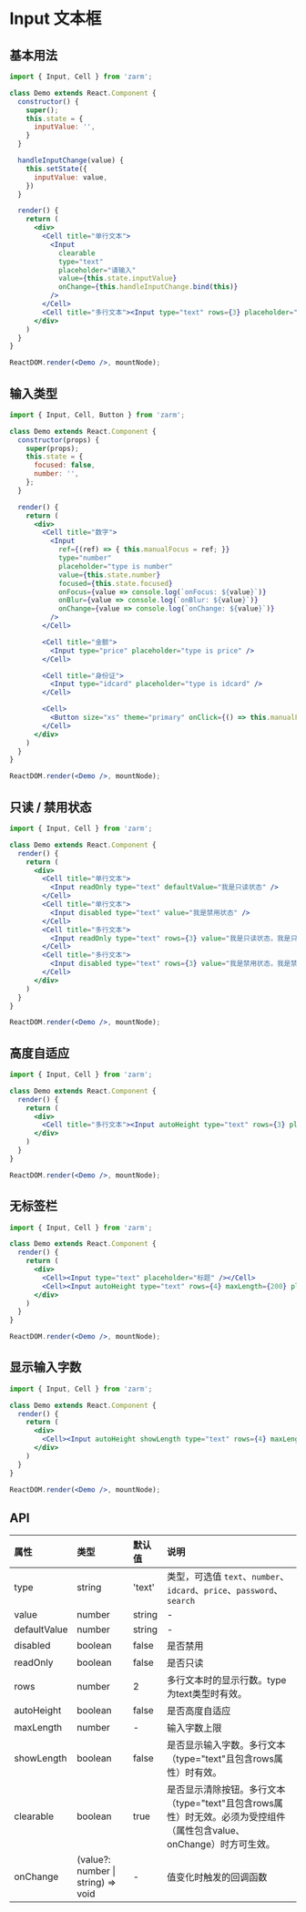 # Input 文本框



## 基本用法

```jsx
import { Input, Cell } from 'zarm';

class Demo extends React.Component {
  constructor() {
    super();
    this.state = {
      inputValue: '',
    }
  }

  handleInputChange(value) {
    this.setState({
      inputValue: value,
    })
  }

  render() {
    return (
      <div>
        <Cell title="单行文本">
          <Input
            clearable
            type="text"
            placeholder="请输入"
            value={this.state.inputValue}
            onChange={this.handleInputChange.bind(this)}
          />
        </Cell>
        <Cell title="多行文本"><Input type="text" rows={3} placeholder="请输入" /></Cell>
      </div>
    )
  }
}

ReactDOM.render(<Demo />, mountNode);
```

## 输入类型

```jsx
import { Input, Cell, Button } from 'zarm';

class Demo extends React.Component {
  constructor(props) {
    super(props);
    this.state = {
      focused: false,
      number: '',
    };
  }

  render() {
    return (
      <div>
        <Cell title="数字">
          <Input
            ref={(ref) => { this.manualFocus = ref; }}
            type="number"
            placeholder="type is number"
            value={this.state.number}
            focused={this.state.focused}
            onFocus={value => console.log(`onFocus: ${value}`)}
            onBlur={value => console.log(`onBlur: ${value}`)}
            onChange={value => console.log(`onChange: ${value}`)}
          />
        </Cell>

        <Cell title="金额">
          <Input type="price" placeholder="type is price" />
        </Cell>

        <Cell title="身份证">
          <Input type="idcard" placeholder="type is idcard" />
        </Cell>

        <Cell>
          <Button size="xs" theme="primary" onClick={() => this.manualFocus.focus()}>click to focus the first input</Button>
        </Cell>
      </div>
    )
  }
}

ReactDOM.render(<Demo />, mountNode);
```



## 只读 / 禁用状态

```jsx
import { Input, Cell } from 'zarm';

class Demo extends React.Component {
  render() {
    return (
      <div>
        <Cell title="单行文本">
          <Input readOnly type="text" defaultValue="我是只读状态" />
        </Cell>
        <Cell title="单行文本">
          <Input disabled type="text" value="我是禁用状态" />
        </Cell>
        <Cell title="多行文本">
          <Input readOnly type="text" rows={3} value="我是只读状态，我是只读状态，我是只读状态，我是只读状态。" />
        </Cell>
        <Cell title="多行文本">
          <Input disabled type="text" rows={3} value="我是禁用状态，我是禁用状态，我是禁用状态，我是禁用状态。" />
        </Cell>
      </div>
    )
  }
}

ReactDOM.render(<Demo />, mountNode);
```



## 高度自适应

```jsx
import { Input, Cell } from 'zarm';

class Demo extends React.Component {
  render() {
    return (
      <div>
        <Cell title="多行文本"><Input autoHeight type="text" rows={3} placeholder="写点啥..." /></Cell>
      </div>
    )
  }
}

ReactDOM.render(<Demo />, mountNode);
```



## 无标签栏
```jsx
import { Input, Cell } from 'zarm';

class Demo extends React.Component {
  render() {
    return (
      <div>
        <Cell><Input type="text" placeholder="标题" /></Cell>
        <Cell><Input autoHeight type="text" rows={4} maxLength={200} placeholder="摘要" /></Cell>
      </div>
    )
  }
}

ReactDOM.render(<Demo />, mountNode);
```



## 显示输入字数
```jsx
import { Input, Cell } from 'zarm';

class Demo extends React.Component {
  render() {
    return (
      <div>
        <Cell><Input autoHeight showLength type="text" rows={4} maxLength={200} placeholder="摘要" /></Cell>
      </div>
    )
  }
}

ReactDOM.render(<Demo />, mountNode);
```



## API

| 属性 | 类型 | 默认值 | 说明 |
| :--- | :--- | :--- | :--- |
| type | string | 'text' | 类型，可选值 `text`、`number`、`idcard`、`price`、`password`、`search` |
| value | number | string | - | 值 |
| defaultValue | number | string | - | 初始值 |
| disabled | boolean | false | 是否禁用 |
| readOnly | boolean | false | 是否只读 |
| rows | number | 2 | 多行文本时的显示行数。type为text类型时有效。 |
| autoHeight | boolean | false | 是否高度自适应 |
| maxLength | number | - | 输入字数上限 |
| showLength | boolean | false | 是否显示输入字数。多行文本（type="text"且包含rows属性）时有效。 |
| clearable | boolean | true | 是否显示清除按钮。多行文本（type="text"且包含rows属性）时无效。必须为受控组件（属性包含value、onChange）时方可生效。 |
| onChange | (value?: number \| string) => void | - | 值变化时触发的回调函数 |

